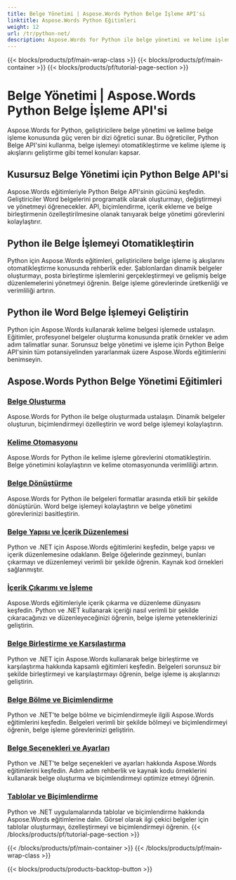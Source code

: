 ```yaml
---
title: Belge Yönetimi | Aspose.Words Python Belge İşleme API'si
linktitle: Aspose.Words Python Eğitimleri
weight: 12
url: /tr/python-net/
description: Aspose.Words for Python ile belge yönetimi ve kelime işleme eğitimlerini keşfedin. Belge işlemeyi otomatikleştirin, biçimlendirmeyi özelleştirin ve dinamik belgeler oluşturun.
---
```


{{< blocks/products/pf/main-wrap-class >}}
{{< blocks/products/pf/main-container >}}
{{< blocks/products/pf/tutorial-page-section >}}

# Belge Yönetimi | Aspose.Words Python Belge İşleme API'si

Aspose.Words for Python, geliştiricilere belge yönetimi ve kelime belge işleme konusunda güç veren bir dizi öğretici sunar. Bu öğreticiler, Python Belge API'sini kullanma, belge işlemeyi otomatikleştirme ve kelime işleme iş akışlarını geliştirme gibi temel konuları kapsar.

## Kusursuz Belge Yönetimi için Python Belge API'si

Aspose.Words eğitimleriyle Python Belge API'sinin gücünü keşfedin. Geliştiriciler Word belgelerini programatik olarak oluşturmayı, değiştirmeyi ve yönetmeyi öğrenecekler. API, biçimlendirme, içerik ekleme ve belge birleştirmenin özelleştirilmesine olanak tanıyarak belge yönetimi görevlerini kolaylaştırır.

## Python ile Belge İşlemeyi Otomatikleştirin

Python için Aspose.Words eğitimleri, geliştiricilere belge işleme iş akışlarını otomatikleştirme konusunda rehberlik eder. Şablonlardan dinamik belgeler oluşturmayı, posta birleştirme işlemlerini gerçekleştirmeyi ve gelişmiş belge düzenlemelerini yönetmeyi öğrenin. Belge işleme görevlerinde üretkenliği ve verimliliği artırın.

## Python ile Word Belge İşlemeyi Geliştirin

Python için Aspose.Words kullanarak kelime belgesi işlemede ustalaşın. Eğitimler, profesyonel belgeler oluşturma konusunda pratik örnekler ve adım adım talimatlar sunar. Sorunsuz belge yönetimi ve işleme için Python Belge API'sinin tüm potansiyelinden yararlanmak üzere Aspose.Words eğitimlerini benimseyin.

## Aspose.Words Python Belge Yönetimi Eğitimleri
### [Belge Oluşturma](./document-creation/)
Aspose.Words for Python ile belge oluşturmada ustalaşın. Dinamik belgeler oluşturun, biçimlendirmeyi özelleştirin ve word belge işlemeyi kolaylaştırın.
### [Kelime Otomasyonu](./word-automation/)
Aspose.Words for Python ile kelime işleme görevlerini otomatikleştirin. Belge yönetimini kolaylaştırın ve kelime otomasyonunda verimliliği artırın.
### [Belge Dönüştürme](./document-conversion/)
Aspose.Words for Python ile belgeleri formatlar arasında etkili bir şekilde dönüştürün. Word belge işlemeyi kolaylaştırın ve belge yönetimi görevlerinizi basitleştirin. 
### [Belge Yapısı ve İçerik Düzenlemesi](./document-structure-and-content-manipulation/)
Python ve .NET için Aspose.Words eğitimlerini keşfedin, belge yapısı ve içerik düzenlemesine odaklanın. Belge öğelerinde gezinmeyi, bunları çıkarmayı ve düzenlemeyi verimli bir şekilde öğrenin. Kaynak kod örnekleri sağlanmıştır.
### [İçerik Çıkarımı ve İşleme](./content-extraction-and-manipulation/)
Aspose.Words eğitimleriyle içerik çıkarma ve düzenleme dünyasını keşfedin. Python ve .NET kullanarak içeriği nasıl verimli bir şekilde çıkaracağınızı ve düzenleyeceğinizi öğrenin, belge işleme yeteneklerinizi geliştirin.
### [Belge Birleştirme ve Karşılaştırma](./document-combining-and-comparison/)
Python ve .NET için Aspose.Words kullanarak belge birleştirme ve karşılaştırma hakkında kapsamlı eğitimleri keşfedin. Belgeleri sorunsuz bir şekilde birleştirmeyi ve karşılaştırmayı öğrenin, belge işleme iş akışlarınızı geliştirin.
### [Belge Bölme ve Biçimlendirme](./document-splitting-and-formatting/)
Python ve .NET'te belge bölme ve biçimlendirmeyle ilgili Aspose.Words eğitimlerini keşfedin. Belgeleri verimli bir şekilde bölmeyi ve biçimlendirmeyi öğrenin, belge işleme görevlerinizi geliştirin. 
### [Belge Seçenekleri ve Ayarları](./document-options-and-settings/)
Python ve .NET'te belge seçenekleri ve ayarları hakkında Aspose.Words eğitimlerini keşfedin. Adım adım rehberlik ve kaynak kodu örneklerini kullanarak belge oluşturma ve biçimlendirmeyi optimize etmeyi öğrenin.
### [Tablolar ve Biçimlendirme](./tables-and-formatting/)
Python ve .NET uygulamalarında tablolar ve biçimlendirme hakkında Aspose.Words eğitimlerine dalın. Görsel olarak ilgi çekici belgeler için tablolar oluşturmayı, özelleştirmeyi ve biçimlendirmeyi öğrenin. 
{{< /blocks/products/pf/tutorial-page-section >}}

{{< /blocks/products/pf/main-container >}}
{{< /blocks/products/pf/main-wrap-class >}}

{{< blocks/products/products-backtop-button >}}

